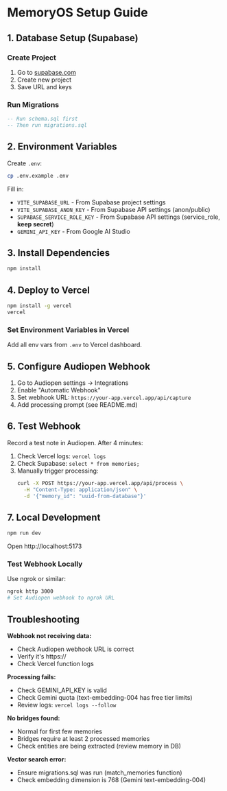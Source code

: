 # MemoryOS Setup Guide

## 1. Database Setup (Supabase)

### Create Project
1. Go to [supabase.com](https://supabase.com)
2. Create new project
3. Save URL and keys

### Run Migrations
```sql
-- Run schema.sql first
-- Then run migrations.sql
```

## 2. Environment Variables

Create `.env`:
```bash
cp .env.example .env
```

Fill in:
- `VITE_SUPABASE_URL` - From Supabase project settings
- `VITE_SUPABASE_ANON_KEY` - From Supabase API settings (anon/public)
- `SUPABASE_SERVICE_ROLE_KEY` - From Supabase API settings (service_role, **keep secret**)
- `GEMINI_API_KEY` - From Google AI Studio

## 3. Install Dependencies

```bash
npm install
```

## 4. Deploy to Vercel

```bash
npm install -g vercel
vercel
```

### Set Environment Variables in Vercel
Add all env vars from `.env` to Vercel dashboard.

## 5. Configure Audiopen Webhook

1. Go to Audiopen settings → Integrations
2. Enable "Automatic Webhook"
3. Set webhook URL: `https://your-app.vercel.app/api/capture`
4. Add processing prompt (see README.md)

## 6. Test Webhook

Record a test note in Audiopen. After 4 minutes:

1. Check Vercel logs: `vercel logs`
2. Check Supabase: `select * from memories;`
3. Manually trigger processing:
   ```bash
   curl -X POST https://your-app.vercel.app/api/process \
     -H "Content-Type: application/json" \
     -d '{"memory_id": "uuid-from-database"}'
   ```

## 7. Local Development

```bash
npm run dev
```

Open http://localhost:5173

### Test Webhook Locally

Use ngrok or similar:
```bash
ngrok http 3000
# Set Audiopen webhook to ngrok URL
```

## Troubleshooting

**Webhook not receiving data:**
- Check Audiopen webhook URL is correct
- Verify it's https://
- Check Vercel function logs

**Processing fails:**
- Check GEMINI_API_KEY is valid
- Check Gemini quota (text-embedding-004 has free tier limits)
- Review logs: `vercel logs --follow`

**No bridges found:**
- Normal for first few memories
- Bridges require at least 2 processed memories
- Check entities are being extracted (review memory in DB)

**Vector search error:**
- Ensure migrations.sql was run (match_memories function)
- Check embedding dimension is 768 (Gemini text-embedding-004)
